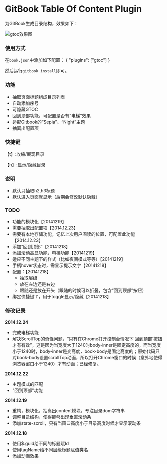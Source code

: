 GitBook Table Of Content Plugin
==============

为GitBook生成目录结构，效果如下：

![gtoc效果图](https://lh6.googleusercontent.com/-jsqrsB5Pu1o/VJLHr7s0J2I/AAAAAAAACNw/f3jcM5F4aVc/s800/gtoc%25E6%2588%25AA%25E5%259B%25BE.png)



### 使用方式
在`book.json`中添加如下配置：
{
    "plugins": ["gtoc"]
}

然后运行`gitbook install`即可。

### 功能
 - 抽取页面标题组成目录列表
 - 自动添加序号
 - 可隐藏GTOC
 - 回到顶部功能，可配置是否有“电梯”效果
 - 适配Gitbook的“Sepia”、“Night”主题
 - 抽离出配置项

### 快捷键
【t】:收缩/展现目录

【h】:显示/隐藏目录

### 说明
 - 默认只抽取h2,h3标题
 - 默认进入页面就显示（后期会修改默认隐藏）


### TODO
 - 功能的模块化【20141219】
 - 需要抽取出配置项【2014.12.23】
 - 需要有本地存储功能，记忆上次用户阅读的位置，可配置此功能【2014.12.23】
 - 添加“回到顶部”【20141218】
 - 添加滚动高显功能，电梯功能【20141219】
 - 适应不同主题下的样式（比如夜间模式等等）【20141219】
 - 手柄hover状态时，需显示提示文字【20141218】
 - 配置：【20141218】
     + 抽取层级
     + 放在左边还是右边
     + 跟随还是放在开头（跟随的时候可以折叠，包含“回到顶部”按钮）
 - 绑定快捷键't'，用于toggle显示/隐藏【20141218】


### 修改记录

**2014.12.24**
 - 完成电梯功能
 - 解决ScrollTop的奇怪问题，“只有在Chrome打开控制台情况下'回到顶部'按钮才有有效”，这是因为当宽度大于1240时body-inner是固定高度的，而当宽度小于1240时，body-inner是变高度，book-body是固定高度的；原始代码只对book-body设置scrollTop动画，所以打开Chrome窗口的时候（意外地使得浏览器窗口小于1240）才有动画；已经修复。

**2014.12.22**
 - 主题模式的匹配
 - "回到顶部"功能

**2014.12.19**
 - 重构，模块化，抽离出content模块，专注目录dom字符串
 - 调整目录结构，使得能够出现垂直滚动条
 - 添加state-scroll，只有当窗口高度小于目录高度时候才显示滚动条

**2014.12.18**
 - 使用$.guid给不同的标题赋Id
 - 使用tagName给不同层级标题赋值类名
 - 添加动画效果